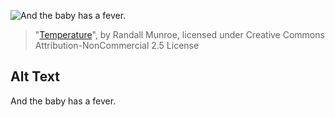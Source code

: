 ![And the baby has a fever.](https://imgs.xkcd.com/comics/temperature.png)
> "[Temperature](https://xkcd.com/901/)", by Randall Munroe, licensed under Creative Commons Attribution-NonCommercial 2.5 License

## Alt Text
And the baby has a fever.
